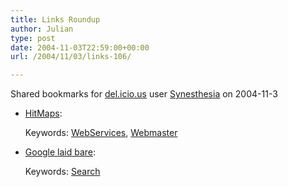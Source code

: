 ```yaml
---
title: Links Roundup
author: Julian
type: post
date: 2004-11-03T22:59:00+00:00
url: /2004/11/03/links-106/

---
```

Shared bookmarks for [del.icio.us][1] user  [Synesthesia][2] on 2004-11-3

  * [HitMaps][3]:
   
    Keywords: [WebServices][4], [Webmaster][5]
  * [Google laid bare][6]:
   
    Keywords: [Search][7]

 [1]: http://del.icio.us/
 [2]: http://del.icio.us/synesthesia
 [3]: http://kmi.open.ac.uk/projects/hitmaps/ "http://kmi.open.ac.uk/projects/hitmaps/"
 [4]: http://del.icio.us/synesthesia/WebServices
 [5]: http://del.icio.us/synesthesia/Webmaster
 [6]: http://www.preoccupations.org/2004/10/google_laid_bar.html "http://www.preoccupations.org/2004/10/google_laid_bar.html"
 [7]: http://del.icio.us/synesthesia/Search